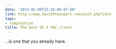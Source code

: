 ```yaml
---
date: '2013-05-08T22:26:00-07:00'
link: http://www.davidtheexpert.com/post.php?id=5
tags:
- computation
title: The best OS X VNC client
---
```


...is one that you already have.

